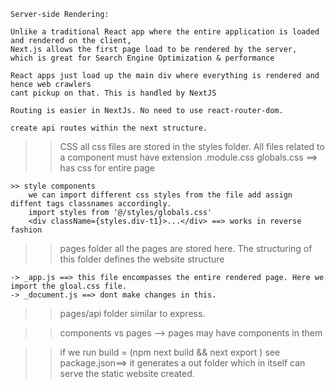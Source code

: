     Server-side Rendering:

    Unlike a traditional React app where the entire application is loaded and rendered on the client,
    Next.js allows the first page load to be rendered by the server,
    which is great for Search Engine Optimization & performance

    React apps just load up the main div where everything is rendered and hence web crawlers
    cant pickup on that. This is handled by NextJS

    Routing is easier in NextJs. No need to use react-router-dom.

    create api routes within the next structure.

>> CSS
    all css files are stored in the styles folder.
    All files related to a component must have extension .module.css
    globals.css ==> has css for entire page

    >> style components
        we can import different css styles from the file add assign diffent tags classnames accordingly.
        import styles from '@/styles/globals.css'
        <div className={styles.div-t1}>...</div> ==> works in reverse fashion    

>> pages folder
    all the pages are stored here. The structuring of this folder defines the website structure

    -> _app.js ==> this file encompasses the entire rendered page. Here we import the gloal.css file.
    -> _document.js ==> dont make changes in this.
>> pages/api folder
    similar to express.

>> components vs pages --> pages may have components in them

>> if we run build = (npm next build && next export ) see package.json==> it generates a out folder which in itself can serve the static website created.  
